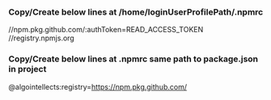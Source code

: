 ### Copy/Create below lines at **/home/loginUserProfilePath/.npmrc**
//npm.pkg.github.com/:authToken=READ_ACCESS_TOKEN 
//registry.npmjs.org
  
### Copy/Create below lines at **.npmrc** same path to **package.json** in project
@algointellects:registry=https://npm.pkg.github.com/
